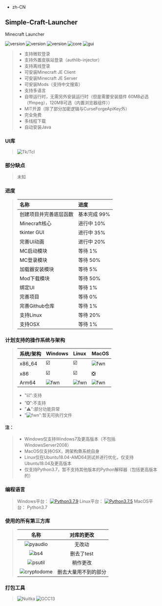 - zh-CN
## Simple-Craft-Launcher
Minecraft Launcher 

![version](https://img.shields.io/badge/release-None-green)
![version](https://img.shields.io/badge/snapshot-None-yellow)
![version](https://img.shields.io/badge/dev-0.0.1-red)
![core](https://img.shields.io/badge/Core-0.0.1-green)
![gui](https://img.shields.io/badge/GUI-0.0.1-green)

> - 支持微软登录
> - 支持外置皮肤站登录（authlib-injector）
> - 支持离线登录
> - 可安装Minecraft JE Client
> - 可安装Minecraft JE Server
> - 可安装Mods（支持中文搜索）
> - 支持多语言
> - 自带运行时，无需另外安装运行时（但是需要安装插件 60MB必选（ffmpeg），120MB可选（内置浏览器组件））
> - MIT开源（除了部分加密逻辑与CurseForgeApiKey外）
> - 完全免费
> - 多线程下载
> - 自动安装Java

### UI库
> ![Tk/Tcl](https://img.shields.io/badge/Tk%20Tcl-8.6-red)

### 部分缺点
> 未知

### 进度
> | 名称 | 进度 |
> |:------|:------|
> | 创建项目并完善底层函数 | 基本完成 99% |
> | Minecraft核心 | 进行中 10% |
> | tkinter GUI | 进行中 35% |
> | 完善UI动画 | 进行中 20% |
> | MC启动模块 | 等待 1% |
> | MC登录模块 | 等待 50% |
> | 加载器安装模块 | 等待 5% |
> | Mod下载模块 | 等待 50% |
> | 绑定UI | 等待 1% |
> | 完善项目 | 等待 0% |
> | 完善Github仓库 | 等待 1% |
> | 支持Linux | 等待 20% |
> | 支持OSX | 等待 1% |

### 计划支持的操作系统与架构
> | 系统/架构 | Windows | Linux | MacOS |
> | :----- | :-----  | :----- | :----- |
> | x86_64 | ☑️ | ☑️ | ![fwn](https://d.kstore.space/download/4904/SCL/website/fwn.png) |
> | x86 | ☑️ | ☑️ | ❎ |
> | Arm64 | ![fwn](https://d.kstore.space/download/4904/SCL/website/fwn.png) | ![fwn](https://d.kstore.space/download/4904/SCL/website/fwn.png) | ![fwn](https://d.kstore.space/download/4904/SCL/website/fwn.png) |
> - "☑️":支持
> - "❎":不支持
> - "⚠️":部分功能异常
> - \"![fwn](https://d.kstore.space/download/4904/SCL/website/fwn.png)\":暂无可执行文件
#### 注：
> - Windows仅支持Windows7及更高版本（不包括WindowsServer2008）
> - MacOS仅支持OSX，跨架构靠系统自身
> - Linux仅在Ubuntu18.04-AMD64测试并进行优化，仅支持Ubuntu18.04及更高版本
> - 仅支持Python3.7，暂不支持其他版本的Python解释器（包括更高版本的）

### 编程语言
> Windows平台： <a href="https://www.python.org/downloads/release/python-379/"><img src="https://img.shields.io/badge/Python_3.7.9_win32_x86-3d7aab?style=for-the-badge&logo=python&logoColor=ffffff" alt="Python3.7.9"></a>
> Linux平台： <a href="https://www.python.org/downloads/release/python-375/"><img src="https://img.shields.io/badge/Python_3.7.5_linux_x64-3d7aab?style=for-the-badge&logo=python&logoColor=ffffff" alt="Python3.7.5"></a>
> MacOS平台： Python3.7

### 使用的所有第三方库
> | 名称 | 对库的更改 |
> | :-----: | :-----: |
> | ![pyaudio](https://img.shields.io/badge/pyaudio-0.2.13-green) | 无改动 |
> | ![bs4](https://img.shields.io/badge/BeautifulSoup4-4.12.2-green) | 删去了test |
> | ![psutil](https://img.shields.io/badge/psutil-5.9.5-green) | 稍作更改 |
> | ![cryptodome](https://img.shields.io/badge/PyCryptoDome-3.19.0-green) | 删去大量用不到的部分 |

### 打包工具
> ![Nuitka](https://img.shields.io/badge/Nuitka-1.9.6-green)
> ![GCC13](http://img.shields.io/badge/GCC_x86-13.2.0-green)
